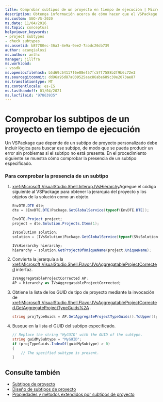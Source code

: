 ```yaml
---
title: Comprobar subtipos de un proyecto en tiempo de ejecución | Microsoft Docs
description: Obtenga información acerca de cómo hacer que el VSPackage Compruebe la presencia de un subtipo de proyecto personalizado especificado del que depende.
ms.custom: SEO-VS-2020
ms.date: 11/04/2016
ms.topic: conceptual
helpviewer_keywords:
- project subtypes
- check subtypes
ms.assetid: b87780ec-36a3-4e9a-9ee2-7abdc26db739
author: acangialosi
ms.author: anthc
manager: jillfra
ms.workload:
- vssdk
ms.openlocfilehash: b5d69c54117f6e88ef57fc57f7588b2f9b6c72e3
ms.sourcegitcommit: dd96a95d87a039525aac86abe689c30e2073ae87
ms.translationtype: MT
ms.contentlocale: es-ES
ms.lasthandoff: 01/04/2021
ms.locfileid: "97863935"
---
```

# <a name="verify-subtypes-of-a-project-at-run-time"></a>Comprobar los subtipos de un proyecto en tiempo de ejecución
Un VSPackage que depende de un subtipo de proyecto personalizado debe incluir lógica para buscar ese subtipo, de modo que se pueda producir un error sin problemas si el subtipo no está presente. En el procedimiento siguiente se muestra cómo comprobar la presencia de un subtipo especificado.

### <a name="to-verify-the-presence-of-a-subtype"></a>Para comprobar la presencia de un subtipo

1. <xref:Microsoft.VisualStudio.Shell.Interop.IVsHierarchy>Agregue el código siguiente al VSPackage para obtener la jerarquía del proyecto y los objetos de la solución como un objeto.

    ```csharp
    EnvDTE.DTE dte;
    dte = (EnvDTE.DTE)Package.GetGlobalService(typeof(EnvDTE.DTE));

    EnvDTE.Project project;
    project = dte.Solution.Projects.Item(1);

    IVsSolution solution;
    solution = (IVsSolution)Package.GetGlobalService(typeof(SVsSolution));

    IVsHierarchy hierarchy;
    hierarchy = solution.GetProjectOfUniqueName(project.UniqueName);

    ```

2. Convierta la jerarquía a la <xref:Microsoft.VisualStudio.Shell.Flavor.IVsAggregatableProjectCorrected> interfaz.

    ```csharp
    IVsAggregatableProjectCorrected AP;
    AP = hierarchy as IVsAggregatableProjectCorrected;

    ```

3. Obtiene la lista de los GUID de tipo de proyecto mediante la invocación de <xref:Microsoft.VisualStudio.Shell.Flavor.IVsAggregatableProjectCorrected.GetAggregateProjectTypeGuids%2A> .

    ```csharp
    string projTypeGuids = AP.GetAggregateProjectTypeGuids().ToUpper();

    ```

4. Busque en la lista el GUID del subtipo especificado.

    ```csharp
    // Replace the string "MyGUID" with the GUID of the subtype.
    string guidMySubtype = "MyGUID";
    if (projTypeGuids.IndexOf(guidMySubtype) > 0)
    {
        // The specified subtype is present.
    }
    ```

## <a name="see-also"></a>Consulte también
- [Subtipos de proyecto](../extensibility/internals/project-subtypes.md)
- [Diseño de subtipos de proyecto](../extensibility/internals/project-subtypes-design.md)
- [Propiedades y métodos extendidos por subtipos de proyecto](../extensibility/internals/properties-and-methods-extended-by-project-subtypes.md)
